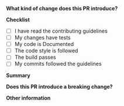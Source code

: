 <!-- Thanks for submitting a pull request! Please provide enough information so that others can review your pull request. -->

**What kind of change does this PR introduce?**
<!-- E.g. a bugfix, feature, refactoring, build related change, etc… -->

**Checklist**
* [ ] I have read the contributing guidelines
* [ ] My changes have tests
* [ ] My code is Documented
* [ ] The code style is followed
* [ ] The build passes
* [ ] My commits followed the guidelines

**Summary**

<!-- Explain the **motivation** for making this change. What existing problem does the pull request solve? -->
<!-- Try to link to an open issue for more information. -->

**Does this PR introduce a breaking change?**
<!-- If this PR introduces a breaking change, please describe the impact and a migration path for existing applications. -->

**Other information**

